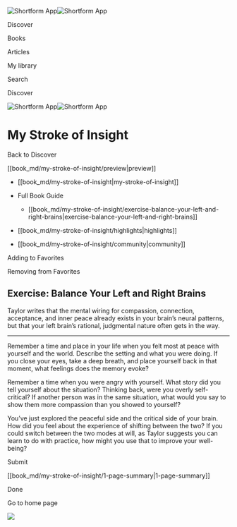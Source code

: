 ![Shortform App](/img/logo.36a2399e.svg)![Shortform App](/img/logo-dark.70c1b072.svg)

Discover

Books

Articles

My library

Search

Discover

![Shortform App](/img/logo.36a2399e.svg)![Shortform App](/img/logo-dark.70c1b072.svg)

# My Stroke of Insight

Back to Discover

[[book_md/my-stroke-of-insight/preview|preview]]

  * [[book_md/my-stroke-of-insight|my-stroke-of-insight]]
  * Full Book Guide

    * [[book_md/my-stroke-of-insight/exercise-balance-your-left-and-right-brains|exercise-balance-your-left-and-right-brains]]
  * [[book_md/my-stroke-of-insight/highlights|highlights]]
  * [[book_md/my-stroke-of-insight/community|community]]



Adding to Favorites 

Removing from Favorites 

## Exercise: Balance Your Left and Right Brains

Taylor writes that the mental wiring for compassion, connection, acceptance, and inner peace already exists in your brain’s neural patterns, but that your left brain’s rational, judgmental nature often gets in the way.

* * *

Remember a time and place in your life when you felt most at peace with yourself and the world. Describe the setting and what you were doing. If you close your eyes, take a deep breath, and place yourself back in that moment, what feelings does the memory evoke?

Remember a time when you were angry with yourself. What story did you tell yourself about the situation? Thinking back, were you overly self-critical? If another person was in the same situation, what would you say to show them more compassion than you showed to yourself?

You’ve just explored the peaceful side and the critical side of your brain. How did you feel about the experience of shifting between the two? If you could switch between the two modes at will, as Taylor suggests you can learn to do with practice, how might you use that to improve your well-being?

Submit 

[[book_md/my-stroke-of-insight/1-page-summary|1-page-summary]]

Done

Go to home page 

![](https://bat.bing.com/action/0?ti=56018282&Ver=2&mid=15a0f69b-d392-4519-a0ee-76fb24a4b14b&sid=f30c5e70639211ee87d33f0876d93783&vid=f30c9700639211eeb3a75d830392c94f&vids=0&msclkid=N&pi=0&lg=en-US&sw=800&sh=600&sc=24&nwd=1&tl=Shortform%20%7C%20Book&p=https%3A%2F%2Fwww.shortform.com%2Fapp%2Fbook%2Fmy-stroke-of-insight%2Fexercise-balance-your-left-and-right-brains&r=&lt=308&evt=pageLoad&sv=1&rn=931348)
